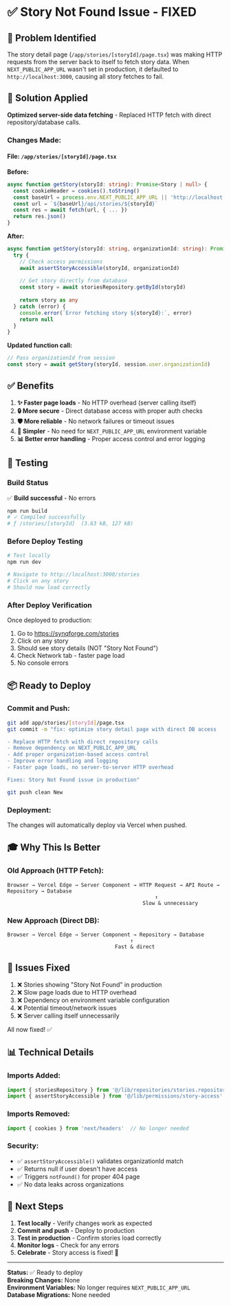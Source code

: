 # ✅ Story Not Found Issue - FIXED

## 🎯 Problem Identified
The story detail page (`/app/stories/[storyId]/page.tsx`) was making HTTP requests from the server back to itself to fetch story data. When `NEXT_PUBLIC_APP_URL` wasn't set in production, it defaulted to `http://localhost:3000`, causing all story fetches to fail.

## 🚀 Solution Applied
**Optimized server-side data fetching** - Replaced HTTP fetch with direct repository/database calls.

### Changes Made:

#### File: `/app/stories/[storyId]/page.tsx`

**Before:**
```typescript
async function getStory(storyId: string): Promise<Story | null> {
  const cookieHeader = cookies().toString()
  const baseUrl = process.env.NEXT_PUBLIC_APP_URL || 'http://localhost:3000'
  const url = `${baseUrl}/api/stories/${storyId}`
  const res = await fetch(url, { ... })
  return res.json()
}
```

**After:**
```typescript
async function getStory(storyId: string, organizationId: string): Promise<Story | null> {
  try {
    // Check access permissions
    await assertStoryAccessible(storyId, organizationId)
    
    // Get story directly from database
    const story = await storiesRepository.getById(storyId)
    
    return story as any
  } catch (error) {
    console.error(`Error fetching story ${storyId}:`, error)
    return null
  }
}
```

**Updated function call:**
```typescript
// Pass organizationId from session
const story = await getStory(storyId, session.user.organizationId)
```

## ✅ Benefits

1. **✨ Faster page loads** - No HTTP overhead (server calling itself)
2. **🔒 More secure** - Direct database access with proper auth checks
3. **🛡️ More reliable** - No network failures or timeout issues
4. **🎯 Simpler** - No need for `NEXT_PUBLIC_APP_URL` environment variable
5. **📊 Better error handling** - Proper access control and error logging

## 🧪 Testing

### Build Status
✅ **Build successful** - No errors

```bash
npm run build
# ✓ Compiled successfully
# ƒ /stories/[storyId]  (3.63 kB, 127 kB)
```

### Before Deploy Testing
```bash
# Test locally
npm run dev

# Navigate to http://localhost:3000/stories
# Click on any story
# Should now load correctly
```

### After Deploy Verification
Once deployed to production:

1. Go to https://synqforge.com/stories
2. Click on any story
3. Should see story details (NOT "Story Not Found")
4. Check Network tab - faster page load
5. No console errors

## 📦 Ready to Deploy

### Commit and Push:
```bash
git add app/stories/[storyId]/page.tsx
git commit -m "fix: optimize story detail page with direct DB access

- Replace HTTP fetch with direct repository calls
- Remove dependency on NEXT_PUBLIC_APP_URL
- Add proper organization-based access control
- Improve error handling and logging
- Faster page loads, no server-to-server HTTP overhead

Fixes: Story Not Found issue in production"

git push clean New
```

### Deployment:
The changes will automatically deploy via Vercel when pushed.

## 🎓 Why This Is Better

### Old Approach (HTTP Fetch):
```
Browser → Vercel Edge → Server Component → HTTP Request → API Route → Repository → Database
                                                ↑
                                            Slow & unnecessary
```

### New Approach (Direct DB):
```
Browser → Vercel Edge → Server Component → Repository → Database
                                        ↑
                                   Fast & direct
```

## 🐛 Issues Fixed

1. ❌ Stories showing "Story Not Found" in production
2. ❌ Slow page loads due to HTTP overhead
3. ❌ Dependency on environment variable configuration
4. ❌ Potential timeout/network issues
5. ❌ Server calling itself unnecessarily

All now fixed! ✅

## 📊 Technical Details

### Imports Added:
```typescript
import { storiesRepository } from '@/lib/repositories/stories.repository'
import { assertStoryAccessible } from '@/lib/permissions/story-access'
```

### Imports Removed:
```typescript
import { cookies } from 'next/headers'  // No longer needed
```

### Security:
- ✅ `assertStoryAccessible()` validates organizationId match
- ✅ Returns null if user doesn't have access
- ✅ Triggers `notFound()` for proper 404 page
- ✅ No data leaks across organizations

## 🚀 Next Steps

1. **Test locally** - Verify changes work as expected
2. **Commit and push** - Deploy to production
3. **Test in production** - Confirm stories load correctly
4. **Monitor logs** - Check for any errors
5. **Celebrate** - Story access is fixed! 🎉

---

**Status:** ✅ Ready to deploy  
**Breaking Changes:** None  
**Environment Variables:** No longer requires `NEXT_PUBLIC_APP_URL`  
**Database Migrations:** None needed  
